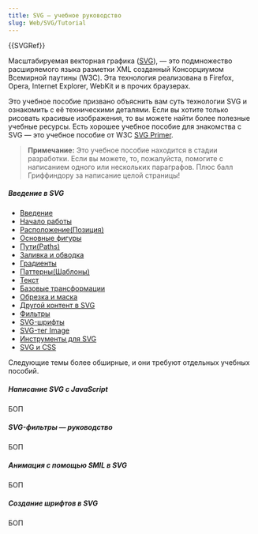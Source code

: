 ```yaml
---
title: SVG — учебное руководство
slug: Web/SVG/Tutorial
---
```


{{SVGRef}}

Масштабируемая векторная графика ([SVG](/en-US/Web/SVG)), — это подмножество расширяемого языка разметки XML созданный Консорциумом Всемирной паутины (W3C). Эта технология реализована в Firefox, Opera, Internet Explorer, WebKit и в прочих браузерах.

Это учебное пособие призвано объяснить вам суть технологии SVG и ознакомить с её техническими деталями. Если вы хотите только рисовать красивые изображения, то вы можете найти более полезные учебные ресурсы. Есть хорошее учебное пособие для знакомства с SVG — это учебное пособие от W3C [SVG Primer](http://www.w3.org/Graphics/SVG/IG/resources/svgprimer.html).

> **Примечание:** Это учебное пособие находится в стадии разработки. Если вы можете, то, пожалуйста, помогите с написанием одного или нескольких параграфов. Плюс балл Гриффиндору за написание целой страницы!

##### Введение в SVG

- [Введение](/ru/docs/Web/SVG/Tutorial/Введение)
- [Начало работы](/ru/docs/Web/SVG/Tutorial/Getting_Started)
- [Расположение(Позиция)](/ru/docs/Web/SVG/Tutorial/Позиции)
- [Основные фигуры](/ru/docs/Web/SVG/Tutorial/Основные_Фигуры)
- [Пути(Paths)](/ru/docs/Web/SVG/Tutorial/Paths)
- [Заливка и обводка](/ru/docs/Web/SVG/Tutorial/Fills_and_Strokes)
- [Градиенты](/ru/docs/Web/SVG/Tutorial/Gradients)
- [Паттерны(Шаблоны)](/ru/docs/Web/SVG/Tutorial/Patterns)
- [Текст](/ru/docs/Web/SVG/Tutorial/Texts)
- [Базовые трансформации](/ru/docs/Web/SVG/Tutorial/Базовые_Преобразования)
- [Обрезка и маска](/ru/docs/Web/SVG/Tutorial/Clipping_and_masking)
- [Другой контент в SVG](/ru/docs/Web/SVG/Tutorial/Other_content_in_SVG)
- [Фильтры](/ru/Web/SVG/Tutorial/Filter_effects)
- [SVG-шрифты](/ru/Web/SVG/Tutorial/SVG_fonts)
- [SVG-тег Image](/ru/docs/Web/SVG/Tutorial/SVG_Image_Tag)
- [Инструменты для SVG](/ru/docs/Web/SVG/Tutorial/Tools_for_SVG)
- [SVG и CSS](/ru/docs/Web/Guide/CSS/Getting_started/SVG_%D0%B8_CSS)

Следующие темы более обширные, и они требуют отдельных учебных пособий.

##### Написание SVG с JavaScript

БОП

##### SVG-фильтры — руководство

БОП

##### Анимация с помощью SMIL в SVG

БОП

##### Создание шрифтов в SVG

БОП

